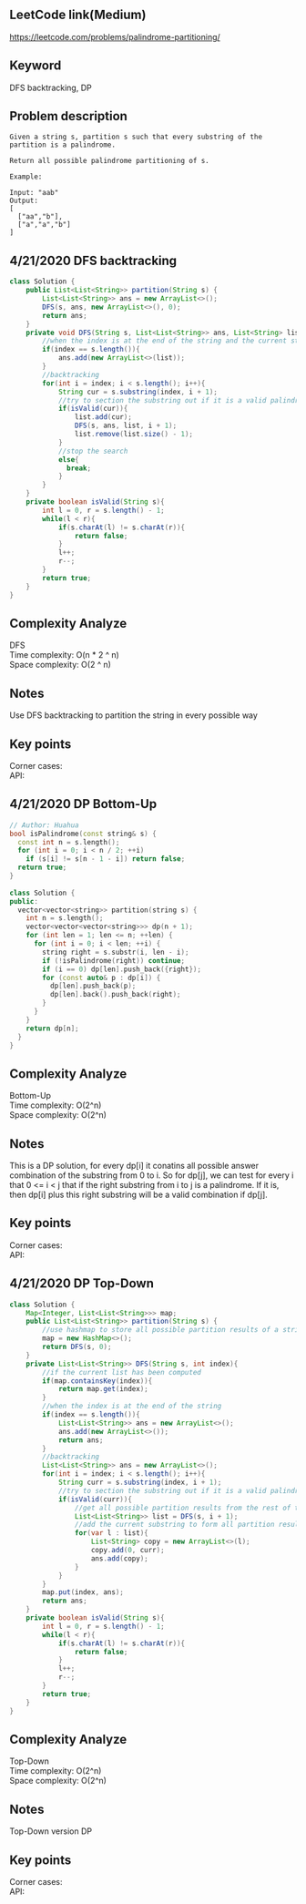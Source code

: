 ## LeetCode link(Medium)
https://leetcode.com/problems/palindrome-partitioning/

## Keyword
DFS backtracking, DP

## Problem description
```
Given a string s, partition s such that every substring of the partition is a palindrome.

Return all possible palindrome partitioning of s.

Example:

Input: "aab"
Output:
[
  ["aa","b"],
  ["a","a","b"]
]
```
## 4/21/2020 DFS backtracking

```java
class Solution {
    public List<List<String>> partition(String s) {
        List<List<String>> ans = new ArrayList<>();
        DFS(s, ans, new ArrayList<>(), 0);
        return ans;
    }
    private void DFS(String s, List<List<String>> ans, List<String> list, int index){
        //when the index is at the end of the string and the current string is empty
        if(index == s.length()){
            ans.add(new ArrayList<>(list));
        }
        //backtracking
        for(int i = index; i < s.length(); i++){
            String cur = s.substring(index, i + 1);
            //try to section the substring out if it is a valid palindrome
            if(isValid(cur)){
                list.add(cur);
                DFS(s, ans, list, i + 1);
                list.remove(list.size() - 1);
            }
            //stop the search
            else{
              break;
            }
        }
    }
    private boolean isValid(String s){
        int l = 0, r = s.length() - 1;
        while(l < r){
            if(s.charAt(l) != s.charAt(r)){
                return false;
            }
            l++;
            r--;
        }
        return true;
    }
}
```

## Complexity Analyze
DFS\
Time complexity: O(n * 2 ^ n)\
Space complexity: O(2 ^ n)

## Notes
Use DFS backtracking to partition the string in every possible way

## Key points
Corner cases: \
API:


## 4/21/2020 DP Bottom-Up

```C++
// Author: Huahua
bool isPalindrome(const string& s) {
  const int n = s.length();
  for (int i = 0; i < n / 2; ++i)
    if (s[i] != s[n - 1 - i]) return false;
  return true;
}
 
class Solution {
public:
  vector<vector<string>> partition(string s) {    
    int n = s.length();    
    vector<vector<vector<string>>> dp(n + 1);    
    for (int len = 1; len <= n; ++len) {
      for (int i = 0; i < len; ++i) {
        string right = s.substr(i, len - i);
        if (!isPalindrome(right)) continue;
        if (i == 0) dp[len].push_back({right});
        for (const auto& p : dp[i]) {
          dp[len].push_back(p);
          dp[len].back().push_back(right);
        }        
      }
    }
    return dp[n];
  } 
}
```

## Complexity Analyze
Bottom-Up\
Time complexity: O(2^n)\
Space complexity: O(2^n)

## Notes
This is a DP solution, for every dp[i] it conatins all possible answer combination of the substring from 0 to i. So for dp[j], we can test for every i that 0 <= i < j that if the right substring from i to j is a palindrome. If it is, then dp[i] plus this right substring will be a valid combination if dp[j]. 

## Key points
Corner cases: \
API:

## 4/21/2020 DP Top-Down

```Java
class Solution {
    Map<Integer, List<List<String>>> map;
    public List<List<String>> partition(String s) {
        //use hashmap to store all possible partition results of a string
        map = new HashMap<>();
        return DFS(s, 0);
    }
    private List<List<String>> DFS(String s, int index){
        //if the current list has been computed
        if(map.containsKey(index)){
            return map.get(index);
        }
        //when the index is at the end of the string
        if(index == s.length()){
            List<List<String>> ans = new ArrayList<>();
            ans.add(new ArrayList<>());
            return ans;
        }
        //backtracking
        List<List<String>> ans = new ArrayList<>();
        for(int i = index; i < s.length(); i++){
            String curr = s.substring(index, i + 1);
            //try to section the substring out if it is a valid palindrome
            if(isValid(curr)){
                //get all possible partition results from the rest of the string
                List<List<String>> list = DFS(s, i + 1);
                //add the current substring to form all partition results of the current level
                for(var l : list){
                    List<String> copy = new ArrayList<>(l);
                    copy.add(0, curr);
                    ans.add(copy);
                }
            }
        }
        map.put(index, ans);
        return ans;
    }
    private boolean isValid(String s){
        int l = 0, r = s.length() - 1;
        while(l < r){
            if(s.charAt(l) != s.charAt(r)){
                return false;
            }
            l++;
            r--;
        }
        return true;
    }
}
```

## Complexity Analyze
Top-Down\
Time complexity: O(2^n)\
Space complexity: O(2^n)

## Notes
Top-Down version DP

## Key points
Corner cases: \
API: